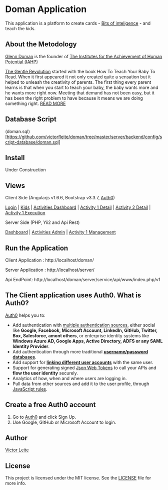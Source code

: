 # Doman Application

This application is a platform to create cards - [Bits of inteligence](http://www.gentlerevolution.com/mm5/merchant.mvc?Screen=CTGY&Category_Code=BOT) - and teach the kids.

## About the Metodology

[Glenn Doman](http://www.iahp.org/about-us/about-glenn-doman) is the founder of [The Institutes for the Achievement of Human Potential (IAHP)](http://www.iahp.org)

[The Gentle Revolution](http://www.gentlerevolution.com/mm5/merchant.mvc?Screen=SFNT&Store_Code=G) started with the book How To Teach Your Baby To Read. When it first appeared it not only created quite a sensation but it helped to unleash the creativity of parents. The first thing every parent learns is that when you start to teach your baby, the baby wants more and he wants more right now. Meeting that demand has not been easy, but it has been the right problem to have because it means we are doing something right. [READ MORE](http://www.gentlerevolution.com/mm5/merchant.mvc?Screen=ABOUT&Store_Code=G)

## Database Script

(doman.sql)[https://github.com/victorfleite/doman/tree/master/server/backend/config/script-database/doman.sql]


## Install

Under Construction

## Views

Client Side (Angularjs v1.6.6, Bootstrap v3.3.7, [Auth0](https://auth0.com))

[Login](https://github.com/victorfleite/doman/tree/master/assets/screenshots/client-login-auth0.png) |
[Kids](https://github.com/victorfleite/doman/tree/master/assets/screenshots/client-kids-choose.png) |
[Activities Dashboard](https://github.com/victorfleite/doman/tree/master/assets/screenshots/client-activities.png) |
[Activity 1 Detail](https://github.com/victorfleite/doman/tree/master/assets/screenshots/client-activity-datail.png) |
[Activity 2 Detail](https://github.com/victorfleite/doman/tree/master/assets/screenshots/client-activity2-datail.png) |
[Activity 1 Execution](https://github.com/victorfleite/doman/tree/master/assets/screenshots/client-activity-execution.png)

Server Side (PHP, Yii2 and Api Rest)

[Dashboard](https://github.com/victorfleite/doman/tree/master/assets/screenshots/server-dashboard.png) |
[Activities Admin](https://github.com/victorfleite/doman/tree/master/assets/screenshots/server-activities-admin.png) |
[Activity 1 Management](https://github.com/victorfleite/doman/tree/master/assets/screenshots/server-activity-managment.png)

## Run the Application

Client Application : http://localhost/doman/

Server Application : http://localhost/server/

Api EndPoint: http://localhost/doman/server/service/api/www/index.php/v1

## The Client application uses Auth0. What is Auth0?

[Auth0](https://auth0.com) helps you to:

* Add authentication with [multiple authentication sources](https://docs.auth0.com/identityproviders), either social like **Google, Facebook, Microsoft Account, LinkedIn, GitHub, Twitter, Box, Salesforce, amont others**, or enterprise identity systems like **Windows Azure AD, Google Apps, Active Directory, ADFS or any SAML Identity Provider**.
* Add authentication through more traditional **[username/password databases](https://docs.auth0.com/mysql-connection-tutorial)**.
* Add support for **[linking different user accounts](https://docs.auth0.com/link-accounts)** with the same user.
* Support for generating signed [Json Web Tokens](https://docs.auth0.com/jwt) to call your APIs and **flow the user identity** securely.
* Analytics of how, when and where users are logging in.
* Pull data from other sources and add it to the user profile, through [JavaScript rules](https://docs.auth0.com/rules).

## Create a free Auth0 account

1. Go to [Auth0](https://auth0.com/signup) and click Sign Up.
2. Use Google, GitHub or Microsoft Account to login.

## Author

[Victor Leite](https://www.linkedin.com/in/victor-leite-software-engineer/)

## License

This project is licensed under the MIT license. See the [LICENSE](LICENSE.txt) file for more info.

